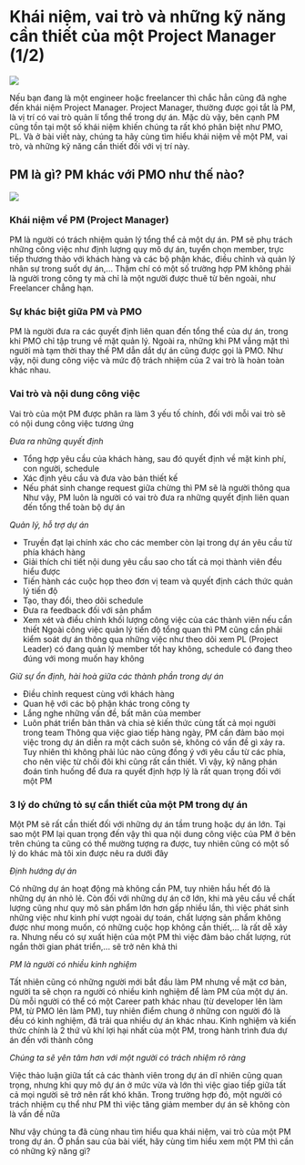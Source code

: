 # Khái niệm, vai trò và những kỹ năng cần thiết của một Project Manager (1/2)
![](https://github.com/nghiapham1013/study-report/blob/201811-study-report/pm1.jpg)

Nếu bạn đang là một engineer hoặc freelancer thì chắc hẳn cũng đã nghe đến khái niệm Project Manager. Project Manager, thường được gọi tắt là PM, là vị trí có vai trò quản lí tổng thể trong dự án. Mặc dù vậy, bên cạnh PM cũng tồn tại một số khái niệm khiến chúng ta rất khó phân biệt như PMO, PL. Và ở bài viết này, chúng ta hãy cùng tìm hiểu khái niệm về một PM, vai trò, và những kỹ năng cần thiết đối với vị trí này.

## PM là gì? PM khác với PMO như thế nào?
![](https://github.com/nghiapham1013/study-report/blob/201811-study-report/pm2.jpg)

### Khái niệm về PM (Project Manager)
PM là người có trách nhiệm quản lý tổng thể cả một dự án. PM sẽ phụ trách những công việc như định lượng quy mô dự án, tuyển chọn member, trực tiếp thương thảo với khách hàng và các bộ phận khác, điều chỉnh và quản lý nhân sự trong suốt dự án,... Thậm chí có một số trường hợp PM không phải là người trong công ty mà chỉ là một người được thuê từ bên ngoài, như Freelancer chẳng hạn.

### Sự khác biệt giữa PM và PMO
PM là người đưa ra các quyết định liên quan đến tổng thể của dự án, trong khi PMO chỉ tập trung về mặt quản lý. Ngoài ra, những khi PM vắng mặt thì người mà tạm thời thay thế PM dẫn dắt dự án cũng được gọi là PMO. Như vậy, nội dung công việc và mức độ trách nhiệm của 2 vai trò là hoàn toàn khác nhau.

### Vai trò và nội dung công việc
Vai trò của một PM được phân ra làm 3 yếu tố chính, đối với mỗi vai trò sẽ có nội dung công việc tương ứng

*Đưa ra những quyết định*
- Tổng hợp yêu cầu của khách hàng, sau đó quyết định về mặt kinh phí, con người, schedule
- Xác định yêu cầu và đưa vào bản thiết kế
- Nếu phát sinh change request giữa chừng thì PM sẽ là người thông qua
Như vậy, PM luôn là người có vai trò đưa ra những quyết định liên quan đến tổng thể toàn bộ dự án

*Quản lý, hỗ trợ dự án*
- Truyền đạt lại chính xác cho các member còn lại trong dự án yêu cầu từ phía khách hàng
- Giải thích chi tiết nội dung yêu cầu sao cho tất cả mọi thành viên đều hiểu được
- Tiến hành các cuộc họp theo đơn vị team và quyết định cách thức quản lý tiến độ
- Tạo, thay đổi, theo dõi schedule
- Đưa ra feedback đối với sản phẩm
- Xem xét và điều chỉnh khối lượng công việc của các thành viên nếu cần thiết
Ngoài công việc quản lý tiến độ tổng quan thì PM cũng cần phải kiểm soát dự án thông qua những việc như theo dõi xem PL (Project Leader) có đang quản lý member tốt hay không, schedule có đang theo đúng với mong muốn hay không

*Giữ sự ổn định, hài hoà giữa các thành phần trong dự án*
- Điều chỉnh request cùng với khách hàng
- Quan hệ với các bộ phận khác trong công ty
- Lắng nghe những vấn đề, bất mãn của member
- Luôn phát triển bản thân và chia sẻ kiến thức cùng tất cả mọi người trong team
Thông qua việc giao tiếp hàng ngày, PM cần đảm bảo mọi việc trong dự án diễn ra một cách suôn sẻ, không có vấn đề gì xảy ra. Tuy nhiên thì không phải lúc nào cũng đồng ý với yêu cầu từ các phía, cho nên việc từ chối đôi khi cũng rất cần thiết. Vì vậy, kỹ năng phán đoán tình huống để đưa ra quyết định hợp lý là rất quan trọng đối với một PM

### 3 lý do chứng tỏ sự cần thiết của một PM trong dự án
Một PM sẽ rất cần thiết đối với những dự án tầm trung hoặc dự án lớn. Tại sao một PM lại quan trọng đến vậy thì qua nội dung công việc của PM ở bên trên chúng ta cũng có thể mường tượng ra được, tuy nhiên cũng có một số lý do khác mà tôi xin được nêu ra dưới đây

*Định hướng dự án*

Có những dự án hoạt động mà không cần PM, tuy nhiên hầu hết đó là những dự án nhỏ lẻ. Còn đối với những dự án cỡ lớn, khi mà yêu cầu về chất lượng cũng như quy mô sản phẩm lớn hơn gấp nhiều lần, thì việc phát sinh những việc như kinh phí vượt ngoài dự toán, chất lượng sản phẩm không được như mong muốn, có những cuộc họp không cần thiết,... là rất dễ xảy ra. Nhưng nếu có sự xuất hiện của một PM thì việc đảm bảo chất lượng, rút ngắn thời gian phát triển,... sẽ trở nên khả thi

*PM là người có nhiều kinh nghiệm*

Tất nhiên cũng có những người mới bắt đầu làm PM nhưng về mặt cơ bản, người ta sẽ chọn ra người có nhiều kinh nghiệm để làm PM của một dự án. Dù mỗi người có thể có một Career path khác nhau (từ developer lên làm PM, từ PMO lên làm PM), tuy nhiên điểm chung ở những con người đó là đều có kinh nghiệm, đã trải qua nhiều dự án khác nhau. Kinh nghiệm và kiến thức chính là 2 thứ vũ khí lợi hại nhất của một PM, trong hành trình đưa dự án đến với thành công

*Chúng ta sẽ yên tâm hơn với một người có trách nhiệm rõ ràng*

Việc thảo luận giữa tất cả các thành viên trong dự án dĩ nhiên cũng quan trọng, nhưng khi quy mô dự án ở mức vừa và lớn thì việc giao tiếp giữa tất cả mọi người sẽ trở nên rất khó khăn. Trong trường hợp đó, một người có trách nhiệm cụ thể như PM thì việc tăng giảm member dự án sẽ không còn là vấn đề nữa

Như vậy chúng ta đã cùng nhau tìm hiểu qua khái niệm, vai trò của một PM trong dự án. Ở phần sau của bài viết, hãy cùng tìm hiểu xem một PM thì cần có những kỹ năng gì?
